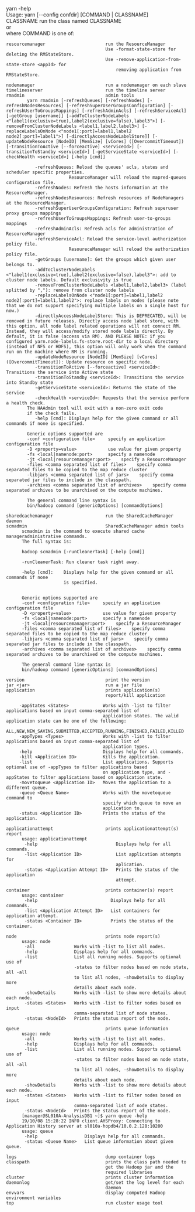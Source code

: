 yarn -help   
  Usage: yarn [--config confdir] [COMMAND | CLASSNAME]   
    CLASSNAME                             run the class named CLASSNAME   
   or   
    where COMMAND is one of:   
    
    resourcemanager                       run the ResourceManager   
                                          Use -format-state-store for deleting the RMStateStore.   
                                          Use -remove-application-from-state-store <appId> for   
                                              removing application from RMStateStore.   
  
    nodemanager                           run a nodemanager on each slave   
    timelineserver                        run the timeline server   
    rmadmin                               admin tools   
            yarn rmadmin [-refreshQueues] [-refreshNodes] [-refreshNodesResources] [-refreshSuperUserGroupsConfiguration] [-refreshUserToGroupsMappings] [-refreshAdminAcls] [-refreshServiceAcl] [-getGroup [username]] [-addToClusterNodeLabels <"label1(exclusive=true),label2(exclusive=false),label3">] [-removeFromClusterNodeLabels <label1,label2,label3>] [-replaceLabelsOnNode <"node1[:port]=label1,label2 node2[:port]=label1">] [-directlyAccessNodeLabelStore]] [-updateNodeResource [NodeID] [MemSize] [vCores] ([OvercommitTimeout]) [-transitionToActive [--forceactive] <serviceId>] [-transitionToStandby <serviceId>] [-getServiceState <serviceId>] [-checkHealth <serviceId>] [-help [cmd]]   

               -refreshQueues: Reload the queues' acls, states and scheduler specific properties.
                            ResourceManager will reload the mapred-queues configuration file.
               -refreshNodes: Refresh the hosts information at the ResourceManager.
               -refreshNodesResources: Refresh resources of NodeManagers at the ResourceManager.
               -refreshSuperUserGroupsConfiguration: Refresh superuser proxy groups mappings
               -refreshUserToGroupsMappings: Refresh user-to-groups mappings
               -refreshAdminAcls: Refresh acls for administration of ResourceManager
               -refreshServiceAcl: Reload the service-level authorization policy file.
                            ResoureceManager will reload the authorization policy file.
               -getGroups [username]: Get the groups which given user belongs to.
               -addToClusterNodeLabels <"label1(exclusive=true),label2(exclusive=false),label3">: add to cluster node labels. Default exclusivity is true
               -removeFromClusterNodeLabels <label1,label2,label3> (label splitted by ","): remove from cluster node labels
               -replaceLabelsOnNode <"node1[:port]=label1,label2 node2[:port]=label1,label2">: replace labels on nodes (please note that we do not support specifying multiple labels on a single host for now.)
               -directlyAccessNodeLabelStore: This is DEPRECATED, will be removed in future releases. Directly access node label store, with this option, all node label related operations will not connect RM. Instead, they will access/modify stored node labels directly. By default, it is false (access via RM). AND PLEASE NOTE: if you configured yarn.node-labels.fs-store.root-dir to a local directory (instead of NFS or HDFS), this option will only work when the command run on the machine where RM is running.
               -updateNodeResource [NodeID] [MemSize] [vCores] ([OvercommitTimeout]): Update resource on specific node.
               -transitionToActive [--forceactive] <serviceId>: Transitions the service into Active state
               -transitionToStandby <serviceId>: Transitions the service into Standby state
               -getServiceState <serviceId>: Returns the state of the service
               -checkHealth <serviceId>: Requests that the service perform a health check.
            The HAAdmin tool will exit with a non-zero exit code
            if the check fails.
               -help [cmd]: Displays help for the given command or all commands if none is specified.

            Generic options supported are
            -conf <configuration file>     specify an application configuration file
            -D <property=value>            use value for given property
            -fs <local|namenode:port>      specify a namenode
            -jt <local|resourcemanager:port>    specify a ResourceManager
            -files <comma separated list of files>    specify comma separated files to be copied to the map reduce cluster
            -libjars <comma separated list of jars>    specify comma separated jar files to include in the classpath.
            -archives <comma separated list of archives>    specify comma separated archives to be unarchived on the compute machines.

            The general command line syntax is
            bin/hadoop command [genericOptions] [commandOptions]
    
    sharedcachemanager                    run the SharedCacheManager daemon   
    scmadmin                              SharedCacheManager admin tools   
          scmadmin is the command to execute shared cache manageradministrative commands.
          The full syntax is:

          hadoop scmadmin [-runCleanerTask] [-help [cmd]]

          -runCleanerTask: Run cleaner task right away.

          -help [cmd]:    Displays help for the given command or all commands if none
                          is specified.


          Generic options supported are
          -conf <configuration file>     specify an application configuration file
          -D <property=value>            use value for given property
          -fs <local|namenode:port>      specify a namenode
          -jt <local|resourcemanager:port>    specify a ResourceManager
          -files <comma separated list of files>    specify comma separated files to be copied to the map reduce cluster
          -libjars <comma separated list of jars>    specify comma separated jar files to include in the classpath.
          -archives <comma separated list of archives>    specify comma separated archives to be unarchived on the compute machines.

          The general command line syntax is
          bin/hadoop command [genericOptions] [commandOptions]

    version                               print the version   
    jar <jar>                             run a jar file   
    application                           prints application(s)   
                                          report/kill application   

         -appStates <States>             Works with -list to filter applications based on input comma-separated list of   
                                         application states. The valid application state can be one of the following:   
                                         ALL,NEW,NEW_SAVING,SUBMITTED,ACCEPTED,RUNNING,FINISHED,FAILED,KILLED   
         -appTypes <Types>               Works with -list to filter applications based on input comma-separated list of   
                                         application types.   
         -help                           Displays help for all commands.   
         -kill <Application ID>          Kills the application.   
         -list                           List applications. Supports optional use of -appTypes to filter applications based   
                                         on application type, and -appStates to filter applications based on application state.   
         -movetoqueue <Application ID>   Moves the application to a different queue.   
         -queue <Queue Name>             Works with the movetoqueue command to
                                         specify which queue to move an
                                         application to.
         -status <Application ID>        Prints the status of the application.
   
    applicationattempt                    prints applicationattempt(s) report   
          usage: applicationattempt
           -help                              Displays help for all commands.
           -list <Application ID>             List application attempts for
                                              aplication.
           -status <Application Attempt ID>   Prints the status of the application
                                              attempt.

    container                             prints container(s) report   
          usage: container
           -help                            Displays help for all commands.
           -list <Application Attempt ID>   List containers for application attempt.
           -status <Container ID>           Prints the status of the container.

    node                                  prints node report(s)   
          usage: node
           -all               Works with -list to list all nodes.
           -help              Displays help for all commands.
           -list              List all running nodes. Supports optional use of
                              -states to filter nodes based on node state, all -all
                              to list all nodes, -showDetails to display more
                              details about each node.
           -showDetails       Works with -list to show more details about each node.
           -states <States>   Works with -list to filter nodes based on input
                              comma-separated list of node states.
           -status <NodeId>   Prints the status report of the node.

    queue                                 prints queue information   
          usage: node
           -all               Works with -list to list all nodes.
           -help              Displays help for all commands.
           -list              List all running nodes. Supports optional use of
                              -states to filter nodes based on node state, all -all
                              to list all nodes, -showDetails to display more
                              details about each node.
           -showDetails       Works with -list to show more details about each node.
           -states <States>   Works with -list to filter nodes based on input
                              comma-separated list of node states.
           -status <NodeId>   Prints the status report of the node.
          [manager@SL010A-AnalysisDB1 ~]$ yarn queue -help
          19/10/08 15:28:22 INFO client.AHSProxy: Connecting to Application History server at sl010a-hopdb4/10.0.2.128:10200
          usage: queue
           -help                  Displays help for all commands.
           -status <Queue Name>   List queue information about given queue.

    logs                                  dump container logs   
    classpath                             prints the class path needed to   
                                          get the Hadoop jar and the   
                                          required libraries   
    cluster                               prints cluster information   
    daemonlog                             get/set the log level for each   
                                          daemon   
    envvars                               display computed Hadoop environment variables   
    top                                   run cluster usage tool   

